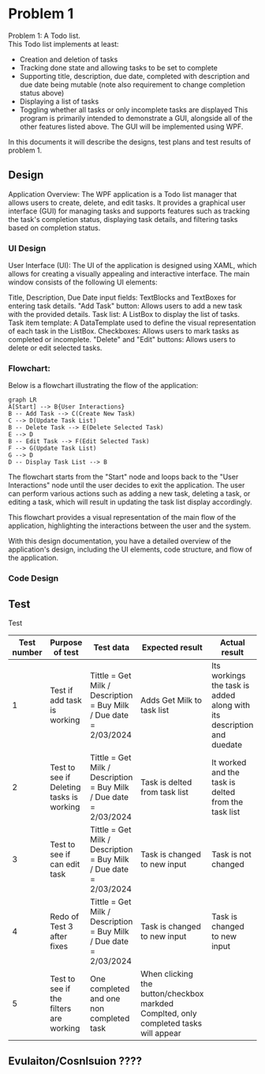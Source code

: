 # Problem 1
Problem 1: A Todo list.\
This Todo list implements at least: 
* Creation and deletion of tasks
* Tracking done state and allowing tasks to be set to complete
* Supporting title, description, due date, completed with description and due date being mutable (note also requirement to change completion status above)
* Displaying a list of tasks
* Toggling whether all tasks or only incomplete tasks are displayed
This program is primarily intended to demonstrate a GUI, alongside all of the other features listed above. The GUI will be implemented using WPF.

In this documents it will describe the designs, test plans and test results of problem 1.

## Design 
Application Overview:
The WPF application is a Todo list manager that allows users to create, delete, and edit tasks. It provides a graphical user interface (GUI) for managing tasks and supports features such as tracking the task's completion status, displaying task details, and filtering tasks based on completion status.

### UI Design
User Interface (UI):
The UI of the application is designed using XAML, which allows for creating a visually appealing and interactive interface. The main window consists of the following UI elements:

Title, Description, Due Date input fields: TextBlocks and TextBoxes for entering task details.
"Add Task" button: Allows users to add a new task with the provided details.
Task list: A ListBox to display the list of tasks.
Task item template: A DataTemplate used to define the visual representation of each task in the ListBox.
Checkboxes: Allows users to mark tasks as completed or incomplete.
"Delete" and "Edit" buttons: Allows users to delete or edit selected tasks.


### Flowchart:
Below is a flowchart illustrating the flow of the application:

```mermaid
graph LR
A[Start] --> B{User Interactions}
B -- Add Task --> C(Create New Task)
C --> D(Update Task List)
B -- Delete Task --> E(Delete Selected Task)
E --> D
B -- Edit Task --> F(Edit Selected Task)
F --> G(Update Task List)
G --> D
D -- Display Task List --> B
```

The flowchart starts from the "Start" node and loops back to the "User Interactions" node until the user decides to exit the application. The user can perform various actions such as adding a new task, deleting a task, or editing a task, which will result in updating the task list display accordingly.

This flowchart provides a visual representation of the main flow of the application, highlighting the interactions between the user and the system.

With this design documentation, you have a detailed overview of the application's design, including the UI elements, code structure, and flow of the application.

### Code Design

## Test 
Test 

|  Test number | Purpose of test  | Test data  | Expected result  | Actual result  |  Comments |
|---|---|---|---|---|---|
| 1 |  Test if add task is working | Tittle = Get Milk / Description = Buy Milk / Due date = 2/03/2024 | Adds Get Milk to task list  | Its workings the task is added along with its description and duedate  |  Worked as expected |
| 2 |  Test to see if Deleting tasks is working | Tittle = Get Milk / Description = Buy Milk / Due date = 2/03/2024 | Task is delted from task list  | It worked and the task is delted from the task list |  Worked as expected |
| 3 |  Test to see if can edit task | Tittle = Get Milk / Description = Buy Milk / Due date = 2/03/2024 | Task is changed to new input  | Task is not changed  | it allows you to go to change it in the message box but it dosent change the task.  |
| 4 |  Redo of Test 3 after fixes |  Tittle = Get Milk / Description = Buy Milk / Due date = 2/03/2024 | Task is changed to new input  |  Task is changed to new input | Problem was fixed. had to add INotifyPropertyChanged to the task class to notify of any changes and update them. |
| 5 |  Test to see if the filters are working | One completed and one non completed task  | When clicking the button/checkbox markded Complted, only completed tasks will appear  |  |   |


## Evulaiton/Cosnlsuion ????
